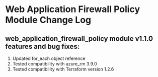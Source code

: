 # Web Application Firewall Policy Module Change Log

## web_application_firewall_policy module v1.1.0 features and bug fixes:

1. Updated for_each object reference
2. Tested compatibility with azure_rm 3.9.0
3. Tested compatibility with Terraform version 1.2.6